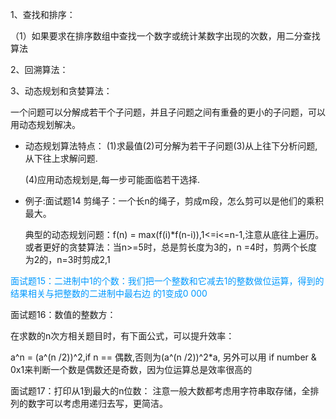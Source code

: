 1、查找和排序：

（1）如果要求在排序数组中查找一个数字或统计某数字出现的次数，用二分查找算法 

2、回溯算法：

3、动态规划和贪婪算法：

 一个问题可以分解成若干个子问题，并且子问题之间有重叠的更小的子问题，可以用动态规划解决。

+  动态规划算法特点： (1)求最值(2)可分解为若干子问题(3)从上往下分析问题,从下往上求解问题.

   (4)应用动态规划是,每一步可能面临若干选择.

+ 例子:面试题14
剪绳子：一个长n的绳子，剪成m段，怎么剪可以是他们的乘积最大。

   典型的动态规划问题：f(n) = max(f(i)*f(n-i)),1<=i<=n-1,注意从底往上遍历。
   或者更好的贪婪算法：当n>=5时，总是剪长度为3的，n =4时，剪两个长度为2的，n=3时剪成2,1
   
 
 <font color=#0099ff > 面试题15：二进制中1的个数：我们把一个整数和它减去1的整数做位运算，得到的结果相关与把整数的二进制中最右边
 的1变成0 000 </font>
 
 面试题16：数值的整数方：
 
 在求数的n次方相关题目时，有下面公式，可以提升效率：
 
 a^n = (a^(n /2))^2,if n == 偶数,否则为(a^(n /2))^2*a,
 另外可以用 if number & 0x1来判断一个数是偶数还是奇数，因为位运算总是效率很高的
 
 面试题17：打印从1到最大的n位数：
 注意一般大数都考虑用字符串取存储，全排列的数字可以考虑用递归去写，更简洁。